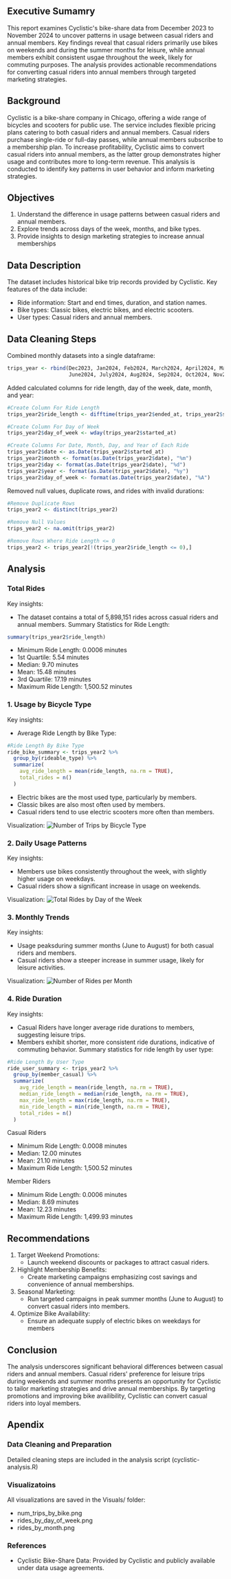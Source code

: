 ## Executive Sumamry
This report examines Cyclistic's bike-share data from December 2023 to 
November 2024 to uncover patterns in usage between casual riders and annual
members. Key findings reveal that casual riders primarily use bikes on weekends
and during the summer months for leisure, while annual members exhibit consistent
usgae throughout the week, likely for commuting purposes. The analysis provides
actionable recommendations for converting casual riders into annual members through
targeted marketing strategies.

## Background
Cyclistic is a bike-share company in Chicago, offering a wide range of bicycles and scooters for public use. The service includes flexible pricing plans catering to both casual riders and annual members. Casual riders purchase single-ride or full-day passes, while annual members subscribe to a membership plan. To increase profitability, Cyclistic aims to convert casual riders into annual members, as the latter group demonstrates higher usage and contributes more to long-term revenue. This analysis is conducted to identify key patterns in user behavior and inform marketing strategies.

## Objectives
1. Understand the difference in usage patterns between casual riders and annual
members.
2. Explore trends across days of the week, months, and bike types.
3. Provide insights to design marketing strategies to increase annual
memberships

## Data Description
The dataset includes historical bike trip records provided by Cyclistic. Key
features of the data include:
- Ride information: Start and end times, duration, and station names.
- Bike types: Classic bikes, electric bikes, and electric scooters.
- User types: Casual riders and annual members.

## Data Cleaning Steps
Combined monthly datasets into a single dataframe:
```R
trips_year <- rbind(Dec2023, Jan2024, Feb2024, March2024, April2024, May2024, 
                    June2024, July2024, Aug2024, Sep2024, Oct2024, Nov2024)
```
Added calculated columns for ride length, day of the week, date, month, and year:
```R
#Create Column For Ride Length
trips_year2$ride_length <- difftime(trips_year2$ended_at, trips_year2$started_at, units="mins")

#Create Column For Day of Week
trips_year2$day_of_week <- wday(trips_year2$started_at)

#Create Columns For Date, Month, Day, and Year of Each Ride
trips_year2$date <- as.Date(trips_year2$started_at)
trips_year2$month <- format(as.Date(trips_year2$date), "%m")
trips_year2$day <- format(as.Date(trips_year2$date), "%d")
trips_year2$year <- format(as.Date(trips_year2$date), "%y")
trips_year2$day_of_week <- format(as.Date(trips_year2$date), "%A")
```

Removed null values, duplicate rows, and rides with invalid durations:
```R
#Remove Duplicate Rows
trips_year2 <- distinct(trips_year2)

#Remove Null Values
trips_year2 <- na.omit(trips_year2)

#Remove Rows Where Ride Length <= 0
trips_year2 <- trips_year2[!(trips_year2$ride_length <= 0),]
```

## Analysis
### Total Rides
Key insights:
- The dataset contains a total of 5,898,151 rides across casual riders and annual members.
Summary Statistics for Ride Length:
```R
summary(trips_year2$ride_length)
```
- Minimum Ride Length: 0.0006 minutes
- 1st Quartile: 5.54 minutes
- Median: 9.70 minutes
- Mean: 15.48 minutes
- 3rd Quartile: 17.19 minutes
- Maximum Ride Length: 1,500.52 minutes

### 1. Usage by Bicycle Type
Key insights:
- Average Ride Length by Bike Type:
```R
#Ride Length By Bike Type
ride_bike_summary <- trips_year2 %>%
  group_by(rideable_type) %>%
  summarize(
    avg_ride_length = mean(ride_length, na.rm = TRUE),
    total_rides = n()
  )
```
- Electric bikes are the most used type, particularly by members.
- Classic bikes are also most often used by members.
- Casual riders tend to use electric scooters more often than members.

Visualization:
  ![Number of Trips by Bicycle Type](../visuals/num_trips_by_bike.png)

### 2. Daily Usage Patterns
Key insights:
- Members use bikes consistently throughout the week, with slightly higher usage on weekdays.
- Casual riders show a significant increase in usage on weekends.

Visualization:
![Total Rides by Day of the Week](../visuals/rides_by_day_of_week.png)

### 3. Monthly Trends
Key insights:
- Usage peaksduring summer months (June to August) for both casual riders and members.
- Casual riders show a steeper increase in summer usage, likely for leisure activities. 

Visualization:
![Number of Rides per Month](../visuals/rides_by_month.png)

### 4. Ride Duration
Key insights:
- Casual Riders have longer average ride durations to members, suggesting leisure trips.
- Members exhibit shorter, more consistent ride durations, indicative of commuting behavior.
Summary statistics for ride length by user type:
```R
#Ride Length By User Type
ride_user_summary <- trips_year2 %>%
  group_by(member_casual) %>%
  summarize(
    avg_ride_length = mean(ride_length, na.rm = TRUE),
    median_ride_length = median(ride_length, na.rm = TRUE),
    max_ride_length = max(ride_length, na.rm = TRUE),
    min_ride_length = min(ride_length, na.rm = TRUE),
    total_rides = n()
  )
```
Casual Riders
- Minimum Ride Length: 0.0008 minutes
- Median: 12.00 minutes
- Mean: 21.10 minutes
- Maximum Ride Length: 1,500.52 minutes 

Member Riders
- Minimum Ride Length: 0.0006 minutes
- Median: 8.69 minutes
- Mean: 12.23 minutes
- Maximum Ride Length: 1,499.93 minutes
  
## Recommendations
1. Target Weekend Promotions:
    - Launch weekend discounts or packages to attract casual riders.
2. Highlight Membership Benefits:
    - Create marketing campaigns emphasizing cost savings and convenience of annual memberships.
3. Seasonal Marketing:
    - Run targeted campaigns in peak summer months (June to August) to convert casual riders into members.
4. Optimize Bike Availability:
    - Ensure an adequate supply of electric bikes on weekdays for members

## Conclusion
The analysis underscores significant behavioral differences between casual
riders and annual members. Casual riders' preference for leisure trips
during weekends and summer months presents an opportunity for Cyclistic to
tailor marketing strategies and drive annual memberships. By targeting
promotions and improving bike availibility, Cyclistic can convert casual
riders into loyal members.

## Apendix
### Data Cleaning and Preparation
Detailed cleaning steps are included in the analysis script (cyclistic-analysis.R)

### Visualizatoins
All visualizations are saved in the Visuals/ folder:
- num_trips_by_bike.png
- rides_by_day_of_week.png
- rides_by_month.png
### References
- Cyclistic Bike-Share Data: Provided by Cyclistic and publicly available under data usage agreements.



